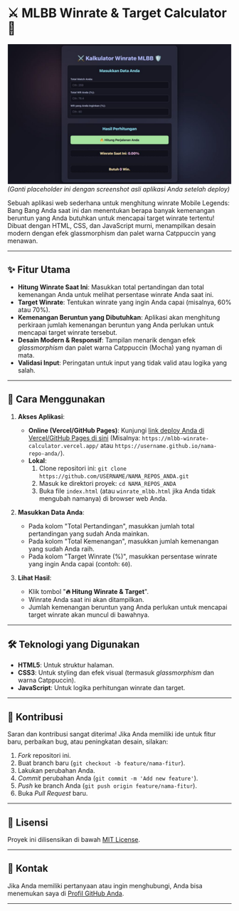# ⚔️ MLBB Winrate & Target Calculator 🎯

![MLBB Winrate Calculator Screenshot](canvas.png)
*(Ganti placeholder ini dengan screenshot asli aplikasi Anda setelah deploy)*

Sebuah aplikasi web sederhana untuk menghitung winrate Mobile Legends: Bang Bang Anda saat ini dan menentukan berapa banyak kemenangan beruntun yang Anda butuhkan untuk mencapai target winrate tertentu! Dibuat dengan HTML, CSS, dan JavaScript murni, menampilkan desain modern dengan efek glassmorphism dan palet warna Catppuccin yang menawan.

---

## ✨ Fitur Utama

* **Hitung Winrate Saat Ini**: Masukkan total pertandingan dan total kemenangan Anda untuk melihat persentase winrate Anda saat ini.
* **Target Winrate**: Tentukan winrate yang ingin Anda capai (misalnya, 60% atau 70%).
* **Kemenangan Beruntun yang Dibutuhkan**: Aplikasi akan menghitung perkiraan jumlah kemenangan beruntun yang Anda perlukan untuk mencapai target winrate tersebut.
* **Desain Modern & Responsif**: Tampilan menarik dengan efek _glassmorphism_ dan palet warna Catppuccin (Mocha) yang nyaman di mata.
* **Validasi Input**: Peringatan untuk input yang tidak valid atau logika yang salah.

---

## 🚀 Cara Menggunakan

1.  **Akses Aplikasi**:
    * **Online (Vercel/GitHub Pages)**: Kunjungi [link deploy Anda di Vercel/GitHub Pages di sini](URL_DEPLOY_ANDA_DI_SINI) (Misalnya: `https://mlbb-winrate-calculator.vercel.app/` atau `https://username.github.io/nama-repo-anda/`).
    * **Lokal**:
        1.  Clone repositori ini: `git clone https://github.com/USERNAME/NAMA_REPOS_ANDA.git`
        2.  Masuk ke direktori proyek: `cd NAMA_REPOS_ANDA`
        3.  Buka file `index.html` (atau `winrate_mlbb.html` jika Anda tidak mengubah namanya) di browser web Anda.

2.  **Masukkan Data Anda**:
    * Pada kolom "Total Pertandingan", masukkan jumlah total pertandingan yang sudah Anda mainkan.
    * Pada kolom "Total Kemenangan", masukkan jumlah kemenangan yang sudah Anda raih.
    * Pada kolom "Target Winrate (%)", masukkan persentase winrate yang ingin Anda capai (contoh: `60`).

3.  **Lihat Hasil**:
    * Klik tombol "**🔥 Hitung Winrate & Target**".
    * Winrate Anda saat ini akan ditampilkan.
    * Jumlah kemenangan beruntun yang Anda perlukan untuk mencapai target winrate akan muncul di bawahnya.

---

## 🛠️ Teknologi yang Digunakan

* **HTML5**: Untuk struktur halaman.
* **CSS3**: Untuk styling dan efek visual (termasuk _glassmorphism_ dan warna Catppuccin).
* **JavaScript**: Untuk logika perhitungan winrate dan target.

---

## 🤝 Kontribusi

Saran dan kontribusi sangat diterima! Jika Anda memiliki ide untuk fitur baru, perbaikan bug, atau peningkatan desain, silakan:

1.  *Fork* repositori ini.
2.  Buat branch baru (`git checkout -b feature/nama-fitur`).
3.  Lakukan perubahan Anda.
4.  *Commit* perubahan Anda (`git commit -m 'Add new feature'`).
5.  *Push* ke branch Anda (`git push origin feature/nama-fitur`).
6.  Buka *Pull Request* baru.

---

## 📄 Lisensi

Proyek ini dilisensikan di bawah [MIT License](LICENSE).

---

## 📧 Kontak

Jika Anda memiliki pertanyaan atau ingin menghubungi, Anda bisa menemukan saya di [Profil GitHub Anda](https://github.com/USERNAME_GITHUB_ANDA).

---
